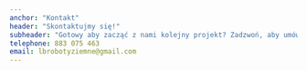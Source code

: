 ```yaml
---
anchor: "Kontakt"
header: "Skontaktujmy się!"
subheader: "Gotowy aby zacząć z nami kolejny projekt? Zadzwoń, aby umówić się na konsultację!"
telephone: 883 075 463
email: lbrobotyziemne@gmail.com
---
```

